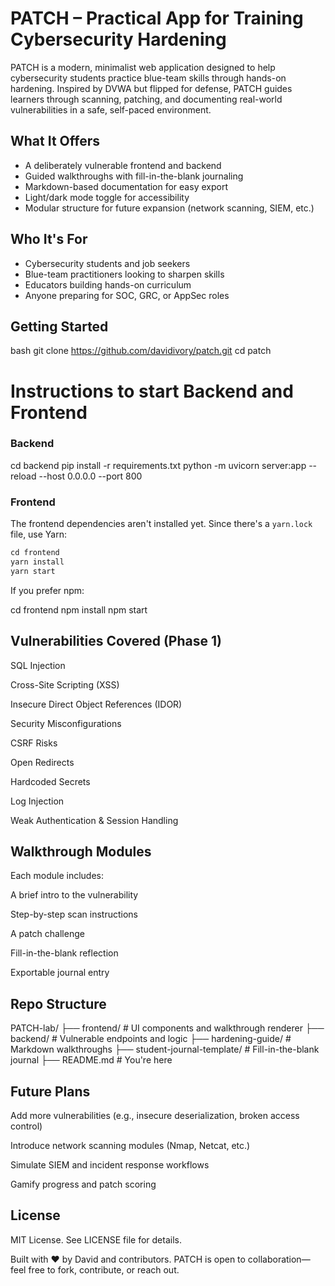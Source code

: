 # PATCH – Practical App for Training Cybersecurity Hardening

PATCH is a modern, minimalist web application designed to help cybersecurity students practice blue-team skills through hands-on hardening. Inspired by DVWA but flipped for defense, PATCH guides learners through scanning, patching, and documenting real-world vulnerabilities in a safe, self-paced environment.

## What It Offers

- A deliberately vulnerable frontend and backend
- Guided walkthroughs with fill-in-the-blank journaling
- Markdown-based documentation for easy export
- Light/dark mode toggle for accessibility
- Modular structure for future expansion (network scanning, SIEM, etc.)

## Who It's For

- Cybersecurity students and job seekers
- Blue-team practitioners looking to sharpen skills
- Educators building hands-on curriculum
- Anyone preparing for SOC, GRC, or AppSec roles

##  Getting Started

bash
git clone https://github.com/davidivory/patch.git
cd patch

# Instructions to start Backend and Frontend
### Backend
cd backend
pip install -r requirements.txt
python -m uvicorn server:app --reload --host 0.0.0.0 --port 800 

### Frontend
The frontend dependencies aren't installed yet. Since there's a `yarn.lock` file, use Yarn:

```javascript
cd frontend
yarn install
yarn start
```

If you prefer npm:

cd frontend
npm install
npm start

## Vulnerabilities Covered (Phase 1)
SQL Injection

Cross-Site Scripting (XSS)

Insecure Direct Object References (IDOR)

Security Misconfigurations

CSRF Risks

Open Redirects

Hardcoded Secrets

Log Injection

Weak Authentication & Session Handling

## Walkthrough Modules
Each module includes:

A brief intro to the vulnerability

Step-by-step scan instructions

A patch challenge

Fill-in-the-blank reflection

Exportable journal entry

## Repo Structure
PATCH-lab/
├── frontend/              # UI components and walkthrough renderer
├── backend/               # Vulnerable endpoints and logic
├── hardening-guide/       # Markdown walkthroughs
├── student-journal-template/ # Fill-in-the-blank journal
├── README.md              # You're here

## Future Plans
Add more vulnerabilities (e.g., insecure deserialization, broken access control)

Introduce network scanning modules (Nmap, Netcat, etc.)

Simulate SIEM and incident response workflows

Gamify progress and patch scoring

## License
MIT License. See LICENSE file for details.

Built with ❤️ by David and contributors. PATCH is open to collaboration—feel free to fork, contribute, or reach out.
